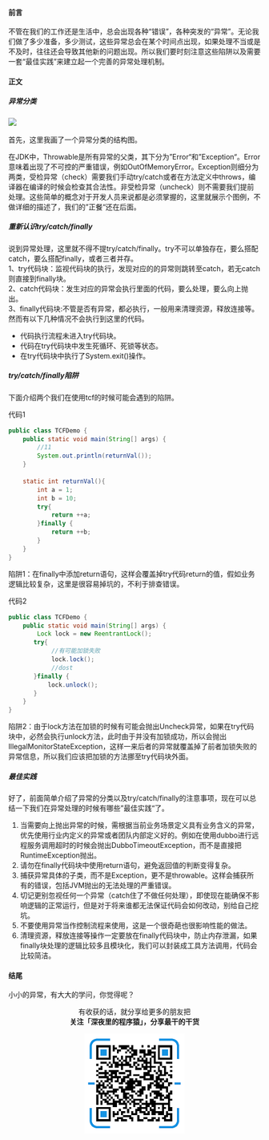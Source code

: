
#### 前言

不管在我们的工作还是生活中，总会出现各种“错误”，各种突发的“异常”。无论我们做了多少准备，多少测试，这些异常总会在某个时间点出现，如果处理不当或是不及时，往往还会导致其他新的问题出现。所以我们要时刻注意这些陷阱以及需要一套“最佳实践”来建立起一个完善的异常处理机制。

#### 正文

##### 异常分类

![](https://user-gold-cdn.xitu.io/2019/4/13/16a1586e46901104?w=902&h=508&f=png&s=24726)

首先，这里我画了一个异常分类的结构图。

在JDK中，Throwable是所有异常的父类，其下分为”Error“和”Exception“。Error意味着出现了不可控的严重错误，例如OutOfMemoryError。Exception则细分为两类，受检异常（check）需要我们手动try/catch或者在方法定义中throws，编译器在编译的时候会检查其合法性。非受检异常（uncheck）则不需要我们提前处理。这些简单的概念对于开发人员来说都是必须掌握的，这里就展示个图例，不做详细的描述了，我们的”正餐“还在后面。

##### 重新认识try/catch/finally

 说到异常处理，这里就不得不提try/catch/finally。try不可以单独存在，要么搭配catch，要么搭配finally，或者三者并存。  
 1、try代码块：监视代码块的执行，发现对应的的异常则跳转至catch，若无catch则直接到finally块。  
 2、catch代码块：发生对应的异常会执行里面的代码，要么处理，要么向上抛出。  
 3、finally代码块:不管是否有异常，都必执行，一般用来清理资源，释放连接等。然而有以下几种情况不会执行到这里的代码。  
 * 代码执行流程未进入try代码块。
 * 代码在try代码块中发生死循环、死锁等状态。
 * 在try代码块中执行了System.exit()操作。
 

##### try/catch/finally陷阱

下面介绍两个我们在使用tcf的时候可能会遇到的陷阱。  

代码1

```java
public class TCFDemo {
    public static void main(String[] args) {
        //11
        System.out.println(returnVal());
    }

    static int returnVal(){
        int a = 1;
        int b = 10;
        try{
            return ++a;
        }finally {
            return ++b;
        }
    }
}

```

陷阱1：在finally中添加return语句，这样会覆盖掉try代码return的值，假如业务逻辑比较复杂，这里是很容易掉坑的，不利于排查错误。

代码2


```java
public class TCFDemo {
    public static void main(String[] args) {
        Lock lock = new ReentrantLock();
       try{
            //有可能加锁失败
            lock.lock();
            //dost
       }finally {
           lock.unlock();
       }
    }
}
```
陷阱2：由于lock方法在加锁的时候有可能会抛出Uncheck异常，如果在try代码块中，必然会执行unlock方法，此时由于并没有加锁成功，所以会抛出IllegalMonitorStateException，这样一来后者的异常就覆盖掉了前者加锁失败的异常信息，所以我们应该把加锁的方法挪至try代码块外面。


##### 最佳实践

好了，前面简单介绍了异常的分类以及try/catch/finally的注意事项，现在可以总结一下我们在异常处理的时候有哪些”最佳实践“了。   

1. 当需要向上抛出异常的时候，需根据当前业务场景定义具有业务含义的异常，优先使用行业内定义的异常或者团队内部定义好的。例如在使用dubbo进行远程服务调用超时的时候会抛出DubboTimeoutException，而不是直接把RuntimeException抛出。
2. 请勿在finally代码块中使用return语句，避免返回值的判断变得复杂。
3. 捕获异常具体的子类，而不是Exception，更不是throwable。这样会捕获所有的错误，包括JVM抛出的无法处理的严重错误。
4. 切记更别忽视任何一个异常（catch住了不做任何处理），即使现在能确保不影响逻辑的正常运行，但是对于将来谁都无法保证代码会如何改动，别给自己挖坑。
5. 不要使用异常当作控制流程来使用，这是一个很奇葩也很影响性能的做法。
6. 清理资源，释放连接等操作一定要放在finally代码块中，防止内存泄漏，如果finally块处理的逻辑比较多且模块化，我们可以封装成工具方法调用，代码会比较简洁。


#### 结尾

小小的异常，有大大的学问，你觉得呢？


<p align="center">
有收获的话，就分享给更多的朋友把<br/>
<b>关注「深夜里的程序猿」，分享最干的干货</b>
</p>
<p align="center">
<img src="/resource/qrcode.png" alt="Sample"  width="200" height="200">
</p>